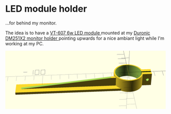 LED module holder
=================

…for behind my monitor.

The idea is to have a [VT-607 6w LED module
](https://www.pollin.de/p/led-einbauleuchte-vt-607-square-eek-a-6-w-420-lm-4500k-eckig-weiss-534801)
mounted at my [Duronic DM251X2 monitor holder
](https://www.amazon.de/gp/product/B018W6LA8E)
pointing upwards for a nice ambiant light while I'm working at my PC.

![3d drawing](monitor-led-spot-holder.png)
